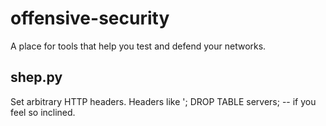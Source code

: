 offensive-security
===================

A place for tools that help you test and defend your networks.

shep.py
-------
Set arbitrary HTTP headers. Headers like '; DROP TABLE servers; -- if
you feel so inclined.
